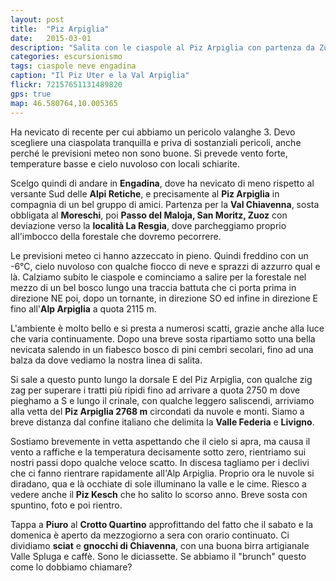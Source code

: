 ```yaml
---
layout: post
title:  "Piz Arpiglia"
date:   2015-03-01
description: "Salita con le ciaspole al Piz Arpiglia con partenza da Zuoz (località La Resgia)"
categories: escursionismo
tags: ciaspole neve engadina
caption: "Il Piz Uter e la Val Arpiglia"
flickr: 72157651131489820
gps: true
map: 46.580764,10.005365
---
```


Ha nevicato di recente per cui abbiamo un pericolo valanghe 3. Devo scegliere una ciaspolata tranquilla e priva di sostanziali pericoli, anche perché le previsioni meteo non sono buone. Si prevede vento forte, temperature basse e cielo nuvoloso con locali schiarite.

Scelgo quindi di andare in **Engadina**, dove ha nevicato di meno rispetto al versante Sud delle **Alpi Retiche**, e precisamente al **Piz Arpiglia** in compagnia di un bel gruppo di amici.  Partenza per la **Val Chiavenna**, sosta obbligata al **Moreschi**, poi **Passo del Maloja, San Moritz, Zuoz** con deviazione verso la **località La Resgia**, dove parcheggiamo proprio all'imbocco della forestale che dovremo pecorrere.

Le previsioni meteo ci hanno azzeccato in pieno. Quindi freddino con un -6°C, cielo nuvoloso con qualche fiocco di neve e sprazzi di azzurro qual e là. Calziamo subito le ciaspole e cominciamo a salire per la forestale nel mezzo di un bel bosco lungo una traccia battuta che ci porta prima in direzione NE poi, dopo un tornante, in direzione SO ed infine in direzione E fino all'**Alp Arpiglia** a quota 2115 m.

L'ambiente è molto bello e si presta a numerosi scatti, grazie anche alla luce che varia continuamente. Dopo una breve sosta ripartiamo sotto una bella nevicata salendo in un fiabesco bosco di pini cembri secolari, fino ad una balza da dove vediamo la nostra linea di salita.

Si sale a questo punto lungo la dorsale E del Piz Arpiglia, con qualche zig zag per superare i tratti più ripidi fino ad arrivare a quota 2750 m dove pieghamo a S e lungo il crinale, con qualche leggero saliscendi, arriviamo alla vetta del **Piz Arpiglia 2768 m** circondati da nuvole e monti. Siamo a breve distanza dal confine italiano che delimita la **Valle Federia** e **Livigno**.

Sostiamo brevemente in vetta aspettando che il cielo si apra, ma causa il vento a raffiche e la temperatura decisamente sotto zero, rientriamo sui nostri passi dopo qualche veloce scatto. In discesa tagliamo per i declivi che ci fanno rientrare rapidamente all'Alp Arpiglia. Proprio ora le nuvole si diradano, qua e là occhiate di sole illuminano la valle e le cime. Riesco a vedere anche il **Piz Kesch** che ho salito lo scorso anno. Breve sosta con spuntino, foto e poi rientro.

Tappa a **Piuro** al **Crotto Quartino** approfittando del fatto che il sabato e la domenica è aperto da mezzogiorno a sera con orario continuato. Ci dividiamo **sciat** e **gnocchi di Chiavenna**, con una buona birra artigianale Valle Spluga e caffè. Sono le diciassette. Se abbiamo il "brunch" questo come lo dobbiamo chiamare? 
